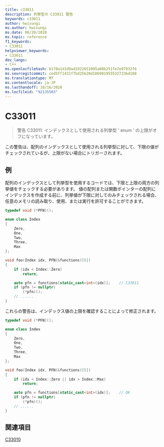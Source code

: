 ```yaml
---
title: c33011
description: 列挙型の C33011 警告
keywords: c33011
author: hwisungi
ms.author: hwisungi
ms.date: 06/20/2020
ms.topic: reference
f1_keywords:
- C33011
helpviewer_keywords:
- C33011
dev_langs:
- C++
ms.openlocfilehash: b1f0a1d1d9ad1922651095a08b251fe7e97932f6
ms.sourcegitcommit: ced5ff1431ffbd25b20d106901955532723bd188
ms.translationtype: MT
ms.contentlocale: ja-JP
ms.lasthandoff: 10/16/2020
ms.locfileid: "92135503"
---
```

# <a name="c33011"></a>C33011

> 警告 C33011: インデックスとして使用される列挙型 ' enum ' の上限がオフになっています。

この警告は、配列のインデックスとして使用される列挙型に対して、下限の値がチェックされているが、上限がない場合にトリガーされます。

## <a name="example"></a>例

配列のインデックスとして列挙型を使用するコードでは、下限と上限の両方の列挙値をチェックする必要があります。 値の配列または関数ポインターの配列にインデックスを作成する前に、列挙値が下限に対してのみチェックされる場合、任意のメモリの読み取り、使用、または実行を許可することができます。

```cpp
typedef void (*PFN)();

enum class Index
{
    Zero,
    One,
    Two,
    Three,
    Max
};

void foo(Index idx, PFN(&functions)[5])
{
    if (idx < Index::Zero)
        return;

    auto pfn = functions[static_cast<int>(idx)];    // C33011
    if (pfn != nullptr)
        (*pfn)();
    // ......
}
```

これらの警告は、インデックス値の上限を確認することによって修正されます。
```cpp
typedef void (*PFN)();

enum class Index
{
    Zero,
    One,
    Two,
    Three,
    Max
};

void foo(Index idx, PFN(&functions)[5])
{
    if (idx < Index::Zero || idx > Index::Max)
        return;

    auto pfn = functions[static_cast<int>(idx)];    // OK
    if (pfn != nullptr)
        (*pfn)();
    // ......
}
```

## <a name="see-also"></a>関連項目

[C33010](./c33010.md)
